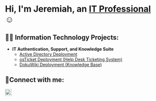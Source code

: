<h1>Hi, I'm Jeremiah, an <a href="https://www.linkedin.com/in/jeremiah-b-542bb3338/">IT Professional</a>☺</h1>

<h2>👨‍💻 Information Technology Projects:</h2>

- <b>IT Authentication, Support, and Knowledge Suite</b>
  - [Active Directory Deployment](https://github.com/jerbek/active-directory-deployment)
  - [osTicket Deployment (Help Desk Ticketing System)](https://github.com/jerbek/osticket-deployment)
  - [DokuWiki Deployment (Knowledge Base)](https://github.com/jerbek/dokuwiki-deployment)
<!--
- <b>Scripting</b>
  - 
  - 
<!--
- <b>Configuration</b>
  - 
  - 
-->

<h2>🤳Connect with me:</h2>

[<img align="left" alt="Jeremiah | LinkedIn" width="22px" src="https://cdn.jsdelivr.net/npm/simple-icons@v3/icons/linkedin.svg" />][linkedin]

[linkedin]: https://www.linkedin.com/in/jeremiah-b-542bb3338/
